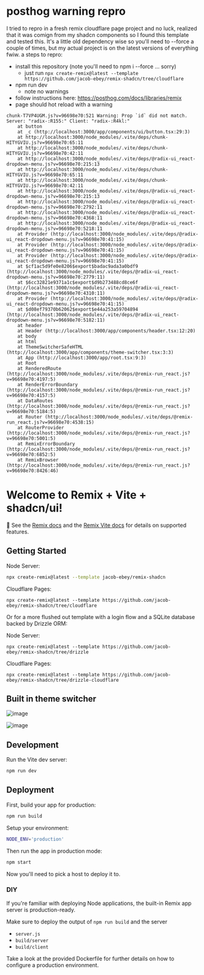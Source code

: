 # posthog warning repro

I tried to repro in a fresh remix cloudflare page project and no luck, realized that it was comign from my shadcn components so I found this template and tested this. It's a little old dependency wise so you'll need to --force a couple of times, but my actual project is on the latest versions of everything fwiw.
a
steps to repro:

* install this repository (note you'll need to npm i --force ... sorry)
  * just run `npx create-remix@latest --template https://github.com/jacob-ebey/remix-shadcn/tree/cloudflare`
* npm run dev
  * note no warnings
* follow instructions here: https://posthog.com/docs/libraries/remix
* page should hot reload with a warning

```
chunk-T7VP4UGM.js?v=96698e70:521 Warning: Prop `id` did not match. Server: "radix-:R155:" Client: "radix-:R4kl:"
    at button
    at _c (http://localhost:3000/app/components/ui/button.tsx:29:3)
    at http://localhost:3000/node_modules/.vite/deps/chunk-HITYGVIU.js?v=96698e70:65:11
    at http://localhost:3000/node_modules/.vite/deps/chunk-HITYGVIU.js?v=96698e70:42:11
    at http://localhost:3000/node_modules/.vite/deps/@radix-ui_react-dropdown-menu.js?v=96698e70:215:13
    at http://localhost:3000/node_modules/.vite/deps/chunk-HITYGVIU.js?v=96698e70:65:11
    at http://localhost:3000/node_modules/.vite/deps/chunk-HITYGVIU.js?v=96698e70:42:11
    at http://localhost:3000/node_modules/.vite/deps/@radix-ui_react-dropdown-menu.js?v=96698e70:215:13
    at http://localhost:3000/node_modules/.vite/deps/@radix-ui_react-dropdown-menu.js?v=96698e70:2792:11
    at http://localhost:3000/node_modules/.vite/deps/@radix-ui_react-dropdown-menu.js?v=96698e70:4368:11
    at http://localhost:3000/node_modules/.vite/deps/@radix-ui_react-dropdown-menu.js?v=96698e70:5218:11
    at Provider (http://localhost:3000/node_modules/.vite/deps/@radix-ui_react-dropdown-menu.js?v=96698e70:41:15)
    at Provider (http://localhost:3000/node_modules/.vite/deps/@radix-ui_react-dropdown-menu.js?v=96698e70:41:15)
    at Provider (http://localhost:3000/node_modules/.vite/deps/@radix-ui_react-dropdown-menu.js?v=96698e70:41:15)
    at $cf1ac5d9fe0e8206$export$badac9ada3a0bdf9 (http://localhost:3000/node_modules/.vite/deps/@radix-ui_react-dropdown-menu.js?v=96698e70:2779:11)
    at $6cc32821e9371a1c$export$d9b273488cd8ce6f (http://localhost:3000/node_modules/.vite/deps/@radix-ui_react-dropdown-menu.js?v=96698e70:4310:11)
    at Provider (http://localhost:3000/node_modules/.vite/deps/@radix-ui_react-dropdown-menu.js?v=96698e70:41:15)
    at $d08ef79370b62062$export$e44a253a59704894 (http://localhost:3000/node_modules/.vite/deps/@radix-ui_react-dropdown-menu.js?v=96698e70:5182:11)
    at header
    at Header (http://localhost:3000/app/components/header.tsx:12:20)
    at body
    at html
    at ThemeSwitcherSafeHTML (http://localhost:3000/app/components/theme-switcher.tsx:3:3)
    at App (http://localhost:3000/app/root.tsx:9:3)
    at Root
    at RenderedRoute (http://localhost:3000/node_modules/.vite/deps/@remix-run_react.js?v=96698e70:4197:5)
    at RenderErrorBoundary (http://localhost:3000/node_modules/.vite/deps/@remix-run_react.js?v=96698e70:4157:5)
    at DataRoutes (http://localhost:3000/node_modules/.vite/deps/@remix-run_react.js?v=96698e70:5184:5)
    at Router (http://localhost:3000/node_modules/.vite/deps/@remix-run_react.js?v=96698e70:4538:15)
    at RouterProvider (http://localhost:3000/node_modules/.vite/deps/@remix-run_react.js?v=96698e70:5001:5)
    at RemixErrorBoundary (http://localhost:3000/node_modules/.vite/deps/@remix-run_react.js?v=96698e70:6852:5)
    at RemixBrowser (http://localhost:3000/node_modules/.vite/deps/@remix-run_react.js?v=96698e70:8426:46)
```


# Welcome to Remix + Vite + shadcn/ui!

📖 See the [Remix docs](https://remix.run/docs) and the [Remix Vite docs](https://remix.run/docs/en/main/future/vite) for details on supported features.

## Getting Started

Node Server:

```sh
npx create-remix@latest --template jacob-ebey/remix-shadcn
```

Cloudflare Pages:

```shellscript
npx create-remix@latest --template https://github.com/jacob-ebey/remix-shadcn/tree/cloudflare
```

Or for a more flushed out template with a login flow and a SQLite database backed by Drizzle ORM:

Node Server:

```shellscript
npx create-remix@latest --template https://github.com/jacob-ebey/remix-shadcn/tree/drizzle
```

Cloudflare Pages:

```shellscript
npx create-remix@latest --template https://github.com/jacob-ebey/remix-shadcn/tree/drizzle-cloudflare
```

## Built in theme switcher

![image](https://github.com/jacob-ebey/remix-shadcn/assets/12063586/c6ed812c-764f-46b7-af30-26284f55535c)

![image](https://github.com/jacob-ebey/remix-shadcn/assets/12063586/4e378230-3b4b-4b78-8af4-096b30aacf79)

## Development

Run the Vite dev server:

```sh
npm run dev
```

## Deployment

First, build your app for production:

```sh
npm run build
```

Setup your environment:

```sh
NODE_ENV='production'
```

Then run the app in production mode:

```sh
npm start
```

Now you'll need to pick a host to deploy it to.

### DIY

If you're familiar with deploying Node applications, the built-in Remix app server is production-ready.

Make sure to deploy the output of `npm run build` and the server

- `server.js`
- `build/server`
- `build/client`

Take a look at the provided Dockerfile for further details on how to configure a production environment.
